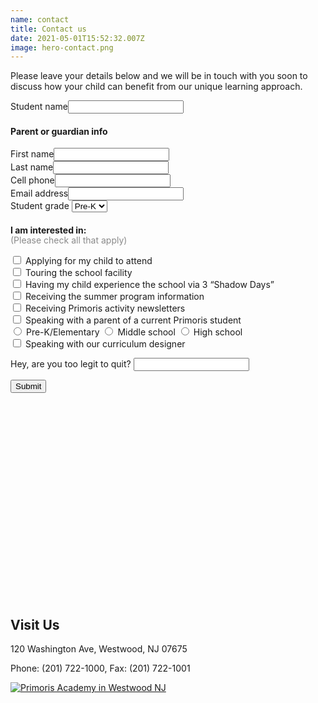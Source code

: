 ```yaml
---
name: contact
title: Contact us
date: 2021-05-01T15:52:32.007Z
image: hero-contact.png
---
```


<div class="stars-background">
  <main class="content row" style="margin-bottom:40px; max-width: 600px">
    <p>Please leave your details below and we will be in touch with you soon to discuss how your child can benefit from our unique learning approach.</p>
    <form id="learn-more" class="contact-form" name="Learn more" method="POST" netlify-honeypot="legit" data-netlify="true">
      <input type="hidden" name="form-name" value="Learn more" />
      <div class="field text name required">
        <label>Student name<input name="student-name" required="" type="text" value="" /></label>
      </div>
      <div class="field">
        <h4>Parent or guardian info</h4>
        <div class="required">
          <label>First name<input name="parent-first-name" required="" type="text" value="" /></label>
        </div>
        <div class="required">
          <label>Last name<input name="parent-last-name" required="" type="text" value="" /></label>
        </div>
        <label>Cell phone<input name="phone" type="tel" value="" /></label>
        <div class="required">
          <label>Email address<input name="email" required="" type="email" value="" /></label>
        </div>
      </div>
      <div class="field required">
        <label class="select-arrow">Student grade 
          <select name="grade">
            <option value="pre-k">Pre-K</option>
            <option value="k">K</option>
            <option value="1">1</option>
            <option value="2">2</option>
            <option value="3">3</option>
            <option value="4">4</option>
            <option value="5">5</option>
            <option value="6">6</option>
            <option value="7">7</option>
            <option value="8">8</option>
            <option value="9">9</option>
            <option value="10">10</option>
            <option value="11">11</option>
            <option value="12">12</option>
          </select>
        </label>
      </div>
      <div class="field">
        <h4>I am interested in:</h4>
        <p style="margin-top:-20px; opacity:0.5">(Please check all that apply)</p>
        <div>
          <label>
            <input type="checkbox" id="apply" name="interest[]" value="apply">
            Applying for my child to attend
          </label>
        </div>
        <div>
          <label>
            <input type="checkbox" id="tour" name="interest[]" value="tour">
            Touring the school facility
          </label>
        </div>
        <div>
          <label>
            <input type="checkbox" id="shadow-days" name="interest[]" value="shadow-days">
            Having my child experience the school via 3 “Shadow Days”
          </label>
        </div>
        <div>
          <label>
            <input type="checkbox" id="summer-program" name="interest[]" value="summer-program">
            Receiving the summer program information
          </label>
        </div>
        <div>
          <label>
            <input type="checkbox" id="newsletters" name="interest[]" value="newsletters">
            Receiving Primoris activity newsletters
          </label>
        </div>
        <div>
          <label>
            <input type="checkbox" id="speak-with-parent" name="interest[]" value="speak-with-parent">
            Speaking with a parent of a current Primoris student
          </label>
        </div>
        <div data-show-when-checked="speak-with-parent" class="display-none">
          <label>
            <input type="radio" id="speak-with-parent-elementary" name="interest[]" value="speak-with-parent-elementary">
            Pre-K/Elementary
          </label>
          <label>
            <input type="radio" id="speak-with-parent-middle" name="interest[]" value="speak-with-parent-middle">
            Middle school
          </label>
          <label>
            <input type="radio" id="speak-with-parent-high" name="interest[]" value="speak-with-parent-high">
            High school
          </label>
        </div>
        <div>
          <label>
            <input type="checkbox" id="speak-with-curriculum-designer" name="interest[]" value="speak-with-curriculum-designer">
            Speaking with our curriculum designer
          </label>
        </div>
      </div>
      <p class="display-none">
        <label>Hey, are you too legit to quit? <input name="legit" /></label>
      </p>
      <input id="learn-more-submit" class="button primary" type="submit" value="Submit">
    </form>
  </main>
</div>
<div style="height:250px; background-image: url(/img/class-grid-single.jpg);"></div>
<main class="content row" style="margin-top:40px; margin-bottom:40px">
  <div class="column medium-6">
    <h2>Visit Us</h2>
    <p class="contact-icon marker">120 Washington Ave, Westwood, NJ 07675</p>
    <p class="contact-icon phone">Phone: (201) 722-1000, Fax: (201) 722-1001</p>
  </div>
  <div class="column medium-6">
    <div id="map" style="width:100%;">
      <a href="https://www.google.com/maps/place/Primoris+Academy/@40.9926179,-74.0387749,17z/data=!3m1!4b1!4m5!3m4!1s0x89c2e57b91b82aa1:0xad394ae9fedb0ca8!8m2!3d40.9926179!4d-74.0365862?hl=en-US" target="_blank" title="Open in google maps">
        <img src="/img/map.jpg" alt="Primoris Academy in Westwood NJ">
      </a>
    </div>
  </div>
</main>

